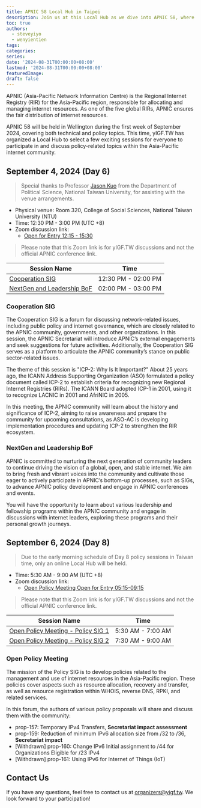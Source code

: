 ```yaml
---
title: APNIC 58 Local Hub in Taipei  
description: Join us at this Local Hub as we dive into APNIC 58, where we'll explore and discuss key topics like policy development and more.
toc: true  
authors:  
  - steveyiyo
  - wenyientien
tags:  
categories:  
series:  
date: '2024-08-31T00:00:00+08:00'  
lastmod: '2024-08-31T00:00:00+08:00'  
featuredImage:  
draft: false  
---
```


APNIC (Asia-Pacific Network Information Centre) is the Regional Internet Registry (RIR) for the Asia-Pacific region, responsible for allocating and managing internet resources. As one of the five global RIRs, APNIC ensures the fair distribution of internet resources.

APNIC 58 will be held in Wellington during the first week of September 2024, covering both technical and policy topics. This time, yIGF.TW has organized a Local Hub to select a few exciting sessions for everyone to participate in and discuss policy-related topics within the Asia-Pacific internet community.

## September 4, 2024 (Day 6)

> Special thanks to Professor [Jason Kuo](https://sites.google.com/g.ntu.edu.tw/jasonkuo/jason-kuo) from the Department of Political Science, National Taiwan University, for assisting with the venue arrangements.

- Physical venue: Room 320, College of Social Sciences, National Taiwan University (NTU)
- Time: 12:30 PM - 3:00 PM (UTC +8)
- Zoom discussion link:
  - [Open for Entry 12:15 - 15:30](https://u-tokyo-ac-jp.zoom.us/j/85454895882)
> Please note that this Zoom link is for yIGF.TW discussions and not the official APNIC conference link.

| Session Name | Time |  
|--------------|------|  
| [Cooperation SIG](https://conference.apnic.net/58/program/program/index.html#/day/6/cooperation-sig/) | 12:30 PM - 02:00 PM |  
| [NextGen and Leadership BoF](https://conference.apnic.net/58/program/program/index.html#/day/6/nextgen-and-leadership-bof/) | 02:00 PM - 03:00 PM |  

### Cooperation SIG

The Cooperation SIG is a forum for discussing network-related issues, including public policy and internet governance, which are closely related to the APNIC community, governments, and other organizations. In this session, the APNIC Secretariat will introduce APNIC’s external engagements and seek suggestions for future activities. Additionally, the Cooperation SIG serves as a platform to articulate the APNIC community’s stance on public sector-related issues.

The theme of this session is "ICP-2: Why Is It Important?" About 25 years ago, the ICANN Address Supporting Organization (ASO) formulated a policy document called ICP-2 to establish criteria for recognizing new Regional Internet Registries (RIRs). The ICANN Board adopted ICP-1 in 2001, using it to recognize LACNIC in 2001 and AfriNIC in 2005.

In this meeting, the APNIC community will learn about the history and significance of ICP-2, aiming to raise awareness and prepare the community for upcoming consultations, as ASO-AC is developing implementation procedures and updating ICP-2 to strengthen the RIR ecosystem.

### NextGen and Leadership BoF

APNIC is committed to nurturing the next generation of community leaders to continue driving the vision of a global, open, and stable internet. We aim to bring fresh and vibrant voices into the community and cultivate those eager to actively participate in APNIC’s bottom-up processes, such as SIGs, to advance APNIC policy development and engage in APNIC conferences and events.

You will have the opportunity to learn about various leadership and fellowship programs within the APNIC community and engage in discussions with internet leaders, exploring these programs and their personal growth journeys.

## September 6, 2024 (Day 8)

> Due to the early morning schedule of Day 8 policy sessions in Taiwan time, only an online Local Hub will be held.

- Time: 5:30 AM - 9:00 AM (UTC +8)
- Zoom discussion link:
  - [Open Policy Meeting Open for Entry 05:15-09:15](https://u-tokyo-ac-jp.zoom.us/j/83607227178)
> Please note that this Zoom link is for yIGF.TW discussions and not the official APNIC conference link.

| Session Name | Time |  
|--------------|------|  
| [Open Policy Meeting - Policy SIG 1](https://conference.apnic.net/58/program/program/index.html#/day/8/open-policy-meeting---policy-sig-1/) | 5:30 AM - 7:00 AM |  
| [Open Policy Meeting - Policy SIG 2](https://conference.apnic.net/58/program/program/index.html#/day/8/open-policy-meeting---policy-sig-2/) | 7:30 AM - 9:00 AM |  

### Open Policy Meeting

The mission of the Policy SIG is to develop policies related to the management and use of internet resources in the Asia-Pacific region. These policies cover aspects such as resource allocation, recovery and transfer, as well as resource registration within WHOIS, reverse DNS, RPKI, and related services.

In this forum, the authors of various policy proposals will share and discuss them with the community:

- prop-157: Temporary IPv4 Transfers, **Secretariat impact assessment**
- prop-159: Reduction of minimum IPv6 allocation size from /32 to /36, **Secretariat impact**
- [Withdrawn] prop-160: Change IPv6 Initial assignment to /44 for Organizations Eligible for /23 IPv4
- [Withdrawn] prop-161: Using IPv6 for Internet of Things (IoT)

## Contact Us

If you have any questions, feel free to contact us at [organizers@yigf.tw](mailto:organizers@yigf.tw). We look forward to your participation!
